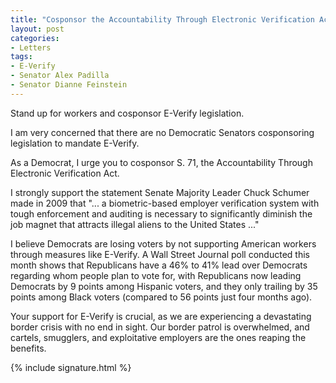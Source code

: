 ```yaml
---
title: "Cosponsor the Accountability Through Electronic Verification Act"
layout: post
categories:
- Letters
tags:
- E-Verify
- Senator Alex Padilla
- Senator Dianne Feinstein
---
```


Stand up for workers and cosponsor E-Verify legislation.

I am very concerned that there are no Democratic Senators cosponsoring legislation to mandate E-Verify.

As a Democrat, I urge you to cosponsor S. 71, the Accountability Through Electronic Verification Act.

I strongly support the statement Senate Majority Leader Chuck Schumer made in 2009 that "... a biometric-based employer verification system with tough enforcement and auditing is necessary to significantly diminish the job magnet that attracts illegal aliens to the United States ..."

I believe Democrats are losing voters by not supporting American workers through measures like E-Verify. A Wall Street Journal poll conducted this month shows that Republicans have a 46% to 41% lead over Democrats regarding whom people plan to vote for, with Republicans now leading Democrats by 9 points among Hispanic voters, and they only trailing by 35 points among Black voters (compared to 56 points just four months ago).

Your support for E-Verify is crucial, as we are experiencing a devastating border crisis with no end in sight. Our border patrol is overwhelmed, and cartels, smugglers, and exploitative employers are the ones reaping the benefits.

{% include signature.html %}
